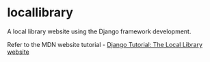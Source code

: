 # locallibrary

A local library website using the Django framework development.

Refer to the MDN website tutorial - [Django Tutorial: The Local Library website](https://developer.mozilla.org/en-US/docs/Learn/Server-side/Django/Tutorial_local_library_website)

